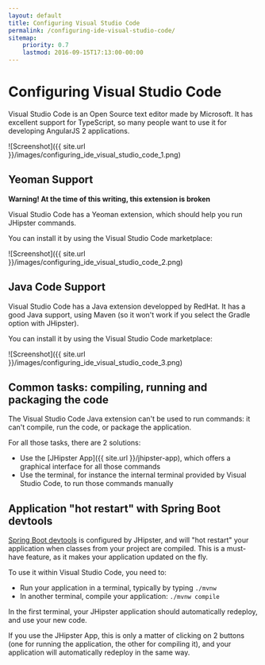 ```yaml
---
layout: default
title: Configuring Visual Studio Code
permalink: /configuring-ide-visual-studio-code/
sitemap:
    priority: 0.7
    lastmod: 2016-09-15T17:13:00-00:00
---
```


# <i class="fa fa-keyboard-o"></i> Configuring Visual Studio Code

Visual Studio Code is an Open Source text editor made by Microsoft. It has excellent support for TypeScript, so many people want to use it for developing AngularJS 2 applications.

![Screenshot]({{ site.url }}/images/configuring_ide_visual_studio_code_1.png)

## Yeoman Support

**Warning! At the time of this writing, this extension is broken**

Visual Studio Code has a Yeoman extension, which should help you run JHipster commands.

You can install it by using the Visual Studio Code marketplace:

![Screenshot]({{ site.url }}/images/configuring_ide_visual_studio_code_2.png)

## Java Code Support

Visual Studio Code has a Java extension developped by RedHat. It has a good Java support, using Maven (so it won't work if you select the Gradle option with JHipster).

You can install it by using the Visual Studio Code marketplace:

![Screenshot]({{ site.url }}/images/configuring_ide_visual_studio_code_3.png)

## Common tasks: compiling, running and packaging the code

The Visual Studio Code Java extension can't be used to run commands: it can't compile, run the code, or package the application.

For all those tasks, there are 2 solutions:

- Use the [JHipster App]({{ site.url }}/jhipster-app), which offers a graphical interface for all those commands
- Use the terminal, for instance the internal terminal provided by Visual Studio Code, to run those commands manually

## Application "hot restart" with Spring Boot devtools

[Spring Boot devtools](https://docs.spring.io/spring-boot/docs/current/reference/html/using-boot-devtools.html) is configured by JHipster, and will "hot restart" your application when classes from your project are compiled. This is a must-have feature, as it makes your application updated on the fly.

To use it within Visual Studio Code, you need to:

- Run your application in a terminal, typically by typing `./mvnw`
- In another terminal, compile your application: `./mvnw compile`

In the first terminal, your JHipster application should automatically redeploy, and use your new code.

If you use the JHipster App, this is only a matter of clicking on 2 buttons (one for running the application, the other for compiling it), and your application will automatically redeploy in the same way.
